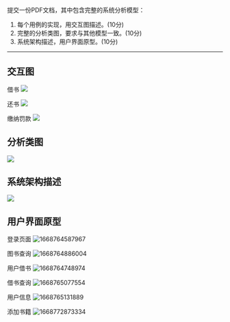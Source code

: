 提交一份PDF文档，其中包含完整的系统分析模型：
1. 每个用例的实现，用交互图描述。(10分)
2. 完整的分析类图，要求与其他模型一致。(10分)
3. 系统架构描述，用户界面原型。(10分)


---

## 交互图
<!-- 描述每个用例的实现 -->
借书
![](image/2系统分析模型/借书.svg)

还书
![](image/2系统分析模型/还书.svg)

缴纳罚款
![](image/2系统分析模型/缴纳罚款.svg)


## 分析类图
![](image/2系统分析模型/分析类图.svg)


## 系统架构描述
![](image/2系统分析模型/系统架构描述.svg)


## 用户界面原型
登录页面
![1668764587967](image/2系统分析模型/1668764587967.png)

图书查询
![1668764886004](image/2系统分析模型/1668764886004.png)

用户借书
![1668764748974](image/2系统分析模型/1668764748974.png)

借书查询
![1668765077554](image/2系统分析模型/1668765077554.png)

用户信息
![1668765131889](image/2系统分析模型/1668765131889.png)

添加书籍
![1668772873334](image/2系统分析模型/1668772873334.png)
